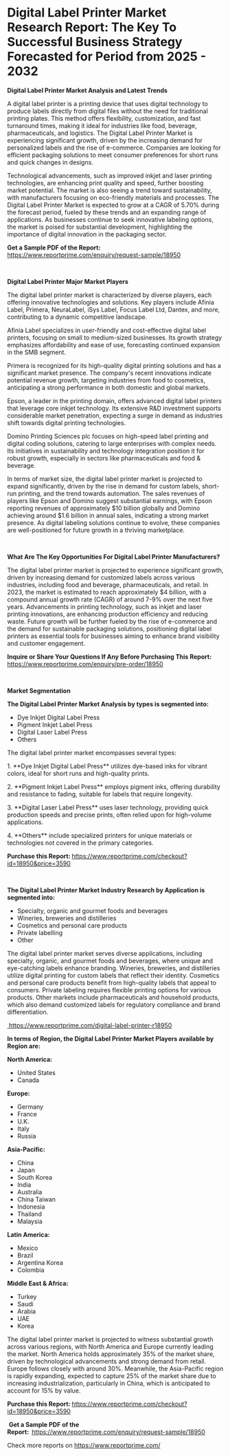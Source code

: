 <p><h1>Digital Label Printer Market Research Report: The Key To Successful Business Strategy Forecasted for Period from 2025 - 2032</h1></p><p><strong>Digital Label Printer Market Analysis and Latest Trends</strong></p>
<p><p>A digital label printer is a printing device that uses digital technology to produce labels directly from digital files without the need for traditional printing plates. This method offers flexibility, customization, and fast turnaround times, making it ideal for industries like food, beverage, pharmaceuticals, and logistics. The Digital Label Printer Market is experiencing significant growth, driven by the increasing demand for personalized labels and the rise of e-commerce. Companies are looking for efficient packaging solutions to meet consumer preferences for short runs and quick changes in designs.</p><p>Technological advancements, such as improved inkjet and laser printing technologies, are enhancing print quality and speed, further boosting market potential. The market is also seeing a trend toward sustainability, with manufacturers focusing on eco-friendly materials and processes. The Digital Label Printer Market is expected to grow at a CAGR of 5.70% during the forecast period, fueled by these trends and an expanding range of applications. As businesses continue to seek innovative labeling options, the market is poised for substantial development, highlighting the importance of digital innovation in the packaging sector.</p></p>
<p><strong>Get a Sample PDF of the Report:&nbsp;</strong> <a href="https://www.reportprime.com/enquiry/request-sample/18950?utm_campaign=3167&utm_medium=2&utm_source=Github&utm_content=ia&utm_term=19032025&utm_id=digital-label-printer">https://www.reportprime.com/enquiry/request-sample/18950</a></p>
<p>&nbsp;</p>
<p><strong>Digital Label Printer Major Market Players</strong></p>
<p><p>The digital label printer market is characterized by diverse players, each offering innovative technologies and solutions. Key players include Afinia Label, Primera, NeuraLabel, iSys Label, Focus Label Ltd, Dantex, and more, contributing to a dynamic competitive landscape.</p><p>Afinia Label specializes in user-friendly and cost-effective digital label printers, focusing on small to medium-sized businesses. Its growth strategy emphasizes affordability and ease of use, forecasting continued expansion in the SMB segment.</p><p>Primera is recognized for its high-quality digital printing solutions and has a significant market presence. The company's recent innovations indicate potential revenue growth, targeting industries from food to cosmetics, anticipating a strong performance in both domestic and global markets.</p><p>Epson, a leader in the printing domain, offers advanced digital label printers that leverage core inkjet technology. Its extensive R&D investment supports considerable market penetration, expecting a surge in demand as industries shift towards digital printing technologies.</p><p>Domino Printing Sciences plc focuses on high-speed label printing and digital coding solutions, catering to large enterprises with complex needs. Its initiatives in sustainability and technology integration position it for robust growth, especially in sectors like pharmaceuticals and food & beverage.</p><p>In terms of market size, the digital label printer market is projected to expand significantly, driven by the rise in demand for custom labels, short-run printing, and the trend towards automation. The sales revenues of players like Epson and Domino suggest substantial earnings, with Epson reporting revenues of approximately $10 billion globally and Domino achieving around $1.6 billion in annual sales, indicating a strong market presence. As digital labeling solutions continue to evolve, these companies are well-positioned for future growth in a thriving marketplace.</p></p>
<p>&nbsp;</p>
<p><strong>What Are The Key Opportunities For Digital Label Printer Manufacturers?</strong></p>
<p><p>The digital label printer market is projected to experience significant growth, driven by increasing demand for customized labels across various industries, including food and beverage, pharmaceuticals, and retail. In 2023, the market is estimated to reach approximately $4 billion, with a compound annual growth rate (CAGR) of around 7-9% over the next five years. Advancements in printing technology, such as inkjet and laser printing innovations, are enhancing production efficiency and reducing waste. Future growth will be further fueled by the rise of e-commerce and the demand for sustainable packaging solutions, positioning digital label printers as essential tools for businesses aiming to enhance brand visibility and customer engagement.</p></p>
<p><strong>Inquire or Share Your Questions If Any Before Purchasing This Report:</strong> <a href="https://www.reportprime.com/enquiry/pre-order/18950?utm_campaign=3167&utm_medium=2&utm_source=Github&utm_content=ia&utm_term=19032025&utm_id=digital-label-printer">https://www.reportprime.com/enquiry/pre-order/18950</a></p>
<p>&nbsp;</p>
<p><strong>Market Segmentation</strong></p>
<p><strong>The Digital Label Printer Market Analysis by types is segmented into:</strong></p>
<p><ul><li>Dye Inkjet Digital Label Press</li><li>Pigment Inkjet Label Press</li><li>Digital Laser Label Press</li><li>Others</li></ul></p>
<p><p>The digital label printer market encompasses several types: </p><p>1. **Dye Inkjet Digital Label Press** utilizes dye-based inks for vibrant colors, ideal for short runs and high-quality prints. </p><p>2. **Pigment Inkjet Label Press** employs pigment inks, offering durability and resistance to fading, suitable for labels that require longevity.</p><p>3. **Digital Laser Label Press** uses laser technology, providing quick production speeds and precise prints, often relied upon for high-volume applications. </p><p>4. **Others** include specialized printers for unique materials or technologies not covered in the primary categories.</p></p>
<p><strong>Purchase this Report:&nbsp;</strong><a href="https://www.reportprime.com/checkout?id=18950&price=3590&utm_campaign=3167&utm_medium=2&utm_source=Github&utm_content=ia&utm_term=19032025&utm_id=digital-label-printer">https://www.reportprime.com/checkout?id=18950&price=3590</a></p>
<p>&nbsp;</p>
<p><strong>The Digital Label Printer Market Industry Research by Application is segmented into:</strong></p>
<p><ul><li>Specialty, organic and gourmet foods and beverages</li><li>Wineries, breweries and distilleries</li><li>Cosmetics and personal care products</li><li>Private labelling</li><li>Other</li></ul></p>
<p><p>The digital label printer market serves diverse applications, including specialty, organic, and gourmet foods and beverages, where unique and eye-catching labels enhance branding. Wineries, breweries, and distilleries utilize digital printing for custom labels that reflect their identity. Cosmetics and personal care products benefit from high-quality labels that appeal to consumers. Private labeling requires flexible printing options for various products. Other markets include pharmaceuticals and household products, which also demand customized labels for regulatory compliance and brand differentiation.</p></p>
<p><a href="https://www.reportprime.com/digital-label-printer-r18950?utm_campaign=3167&utm_medium=2&utm_source=Github&utm_content=ia&utm_term=19032025&utm_id=digital-label-printer">&nbsp;https://www.reportprime.com/digital-label-printer-r18950</a></p>
<p><strong>In terms of Region, the Digital Label Printer Market Players available by Region are:</strong></p>
<p>
    <p> <strong> North America: </strong>
        <ul>
            <li>United States</li>
            <li>Canada</li>
        </ul>
        </p> 
    <p> <strong> Europe: </strong>
        <ul>
            <li>Germany</li>
            <li>France</li>
            <li>U.K.</li>
            <li>Italy</li>
            <li>Russia</li>
        </ul>
        </p> 
    <p> <strong> Asia-Pacific: </strong>
        <ul>
            <li>China</li>
            <li>Japan</li>
            <li>South Korea</li>
            <li>India</li>
            <li>Australia</li>
            <li>China Taiwan</li>
            <li>Indonesia</li>
            <li>Thailand</li>
            <li>Malaysia</li>
        </ul>
        </p> 
    <p> <strong> Latin America: </strong>
        <ul>
            <li>Mexico</li>
            <li>Brazil</li>
            <li>Argentina Korea</li>
            <li>Colombia</li>
        </ul>
        </p> 
    <p> <strong> Middle East & Africa: </strong>
        <ul>
            <li>Turkey</li>
            <li>Saudi</li>
            <li>Arabia</li>
            <li>UAE</li>
            <li>Korea</li>
        </ul>
    </p>
    </p>
<p><p>The digital label printer market is projected to witness substantial growth across various regions, with North America and Europe currently leading the market. North America holds approximately 35% of the market share, driven by technological advancements and strong demand from retail. Europe follows closely with around 30%. Meanwhile, the Asia-Pacific region is rapidly expanding, expected to capture 25% of the market share due to increasing industrialization, particularly in China, which is anticipated to account for 15% by value.</p></p>
<p><strong>Purchase this Report: </strong><a href="https://www.reportprime.com/checkout?id=18950&price=3590&utm_campaign=3167&utm_medium=2&utm_source=Github&utm_content=ia&utm_term=19032025&utm_id=digital-label-printer">https://www.reportprime.com/checkout?id=18950&price=3590</a></p>
<p>&nbsp;<strong>Get a Sample PDF of the Report:&nbsp;&nbsp;</strong><a href="https://www.reportprime.com/enquiry/request-sample/18950?utm_campaign=3167&utm_medium=2&utm_source=Github&utm_content=ia&utm_term=19032025&utm_id=digital-label-printer">https://www.reportprime.com/enquiry/request-sample/18950</a></p>
<p><strong></strong></p>
<p>Check more reports on <a href="https://www.reportprime.com/?utm_campaign=3167&utm_medium=2&utm_source=Github&utm_content=ia&utm_term=19032025&utm_id=digital-label-printer">https://www.reportprime.com/</a></p>